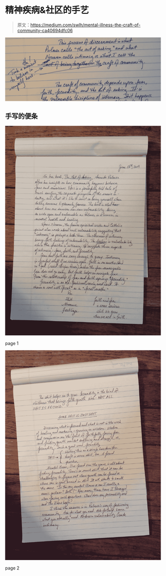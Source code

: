 # 精神疾病&社区的手艺

> 原文：<https://medium.com/swlh/mental-illness-the-craft-of-community-ca40694dfc06>

![](img/31cb93b2b04b084b9bab4e863db77b26.png)

## 手写的便条

![](img/a04f3ce0ce86b2b79727613db96833ec.png)

page 1

![](img/da2e518d595431f9f399528ea214f271.png)

page 2
